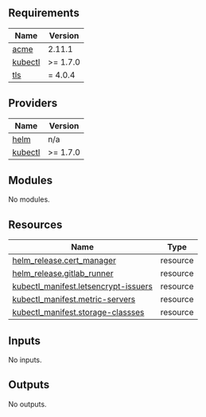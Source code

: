 <!-- BEGIN_TF_DOCS -->
## Requirements

| Name | Version |
|------|---------|
| <a name="requirement_acme"></a> [acme](#requirement\_acme) | 2.11.1 |
| <a name="requirement_kubectl"></a> [kubectl](#requirement\_kubectl) | >= 1.7.0 |
| <a name="requirement_tls"></a> [tls](#requirement\_tls) | = 4.0.4 |

## Providers

| Name | Version |
|------|---------|
| <a name="provider_helm"></a> [helm](#provider\_helm) | n/a |
| <a name="provider_kubectl"></a> [kubectl](#provider\_kubectl) | >= 1.7.0 |

## Modules

No modules.

## Resources

| Name | Type |
|------|------|
| [helm_release.cert_manager](https://registry.terraform.io/providers/hashicorp/helm/latest/docs/resources/release) | resource |
| [helm_release.gitlab_runner](https://registry.terraform.io/providers/hashicorp/helm/latest/docs/resources/release) | resource |
| [kubectl_manifest.letsencrypt-issuers](https://registry.terraform.io/providers/gavinbunney/kubectl/latest/docs/resources/manifest) | resource |
| [kubectl_manifest.metric-servers](https://registry.terraform.io/providers/gavinbunney/kubectl/latest/docs/resources/manifest) | resource |
| [kubectl_manifest.storage-classses](https://registry.terraform.io/providers/gavinbunney/kubectl/latest/docs/resources/manifest) | resource |

## Inputs

No inputs.

## Outputs

No outputs.
<!-- END_TF_DOCS -->